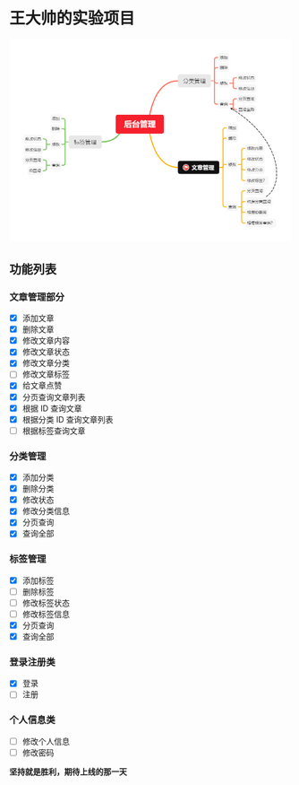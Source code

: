 # 王大帅的实验项目

![后台功能图](./doc/nestadmin-img.png)

## 功能列表

### 文章管理部分

- [x] 添加文章
- [x] 删除文章
- [x] 修改文章内容
- [x] 修改文章状态
- [x] 修改文章分类
- [ ] 修改文章标签
- [x] 给文章点赞
- [x] 分页查询文章列表
- [x] 根据 ID 查询文章
- [x] 根据分类 ID 查询文章列表
- [ ] 根据标签查询文章

### 分类管理

- [x] 添加分类
- [x] 删除分类
- [x] 修改状态
- [x] 修改分类信息
- [x] 分页查询
- [x] 查询全部

### 标签管理

- [x] 添加标签
- [ ] 删除标签
- [ ] 修改标签状态
- [ ] 修改标签信息
- [x] 分页查询
- [x] 查询全部

### 登录注册类

- [x] 登录
- [ ] 注册

### 个人信息类

- [ ] 修改个人信息
- [ ] 修改密码

**坚持就是胜利，期待上线的那一天**
